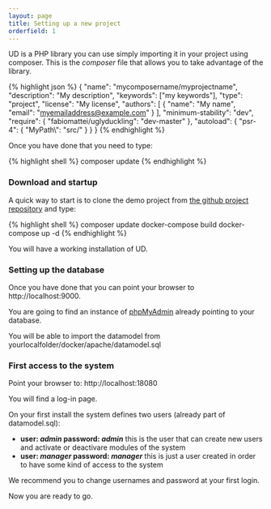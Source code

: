 ```yaml
---
layout: page
title: Setting up a new project
orderfield: 1
---
```


UD is a PHP library you can use simply importing it in your project using composer.
This is the *composer* file that allows you to take advantage of the library. 

{% highlight json %}
{
    "name": "mycomposername/myprojectname",
    "description": "My description",
    "keywords": ["my keywords"],
    "type": "project",
    "license": "My license",
    "authors": [
        {
            "name": "My name",
            "email": "myemailaddress@example.com"
        }
    ],
    "minimum-stability": "dev",
    "require": {
        "fabiomattei/uglyduckling": "dev-master"
    },
    "autoload": {
        "psr-4": {
            "MyPath\\": "src/"
        }
    }
}
{% endhighlight %}

Once you have done that you need to type:

{% highlight shell %}
composer update
{% endhighlight %}

### Download and startup

A quick way to start is to clone the demo project from <a href="https://github.com/fabiomattei/ud-demo">the github project repository</a> and type:

{% highlight shell %}
composer update
docker-compose build
docker-compose up -d
{% endhighlight %}

You will have a working installation of UD.

### Setting up the database

Once you have done that you can point your browser to http://localhost:9000.

You are going to find an instance of <a href="https://www.phpmyadmin.net/">phpMyAdmin</a> already pointing to your database.

You will be able to import the datamodel from yourlocalfolder/docker/apache/datamodel.sql

### First access to the system

Point your browser to: http://localhost:18080

You will find a log-in page.

On your first install the system defines two users (already part of datamodel.sql):

* **user: _admin_ password: _admin_** this is the user that can create new users and activate or deactivare modules of the system
* **user: _manager_ password: _manager_** this is just a user created in order to have some kind of access to the system

We recommend you to change usernames and password at your first login.

Now you are ready to go.
